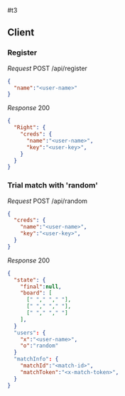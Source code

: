 #t3

## Client

### Register

*Request*
POST /api/register
```json
{
  "name":"<user-name>"
}
```

*Response*
200
```json
{
  "Right": {
    "creds": {
      "name":"<user-name>",
      "key":"<user-key>",
    }
  }
}
```

### Trial match with 'random'

*Request*
POST /api/random
```json
{
  "creds": {
    "name":"<user-name>",
    "key":"<user-key>",
  }
}
```

*Response*
200
```json
{
  "state": {
    "final":null,
    "board": [
      [" "," "," "],
      [" "," "," "],
      [" "," "," "]
    ],
  }
  "users": {
    "x":"<user-name>",
    "o":"random"
  }
  "matchInfo": {
    "matchId":"<match-id>",
    "matchToken":"<x-match-token>",
  }
}
```
